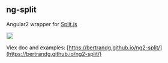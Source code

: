## ng-split
Angular2 wrapper for [Split.js](https://github.com/nathancahill/Split.js)

<a href="https://badge.fury.io/js/ng2-split"><img src="https://badge.fury.io/js/ng2-split.svg" alt="npm version" height="18"></a>

Viex doc and examples:
[https://bertrandg.github.io/ng2-split/](https://bertrandg.github.io/ng2-split/)
